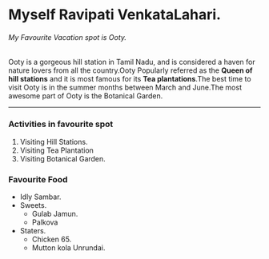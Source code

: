 # Myself Ravipati VenkataLahari.

###### My Favourite Vacation spot is Ooty.

Ooty is a gorgeous hill station in Tamil Nadu, and is considered a haven for nature lovers from all the country.Ooty Popularly referred as the **Queen of hill stations** and it is most famous for its **Tea plantations**.The best time to visit Ooty is in the summer months between March and June.The most awesome part of Ooty is the Botanical Garden. 

*** 

### Activities in favourite spot

 1. Visiting Hill Stations.
 2. Visiting Tea Plantation
 3. Visiting Botanical Garden.
  
  ### Favourite Food

  * Idly Sambar.
  * Sweets.
    * Gulab Jamun.
    * Palkova
  * Staters.
    * Chicken 65.
    * Mutton kola Unrundai.